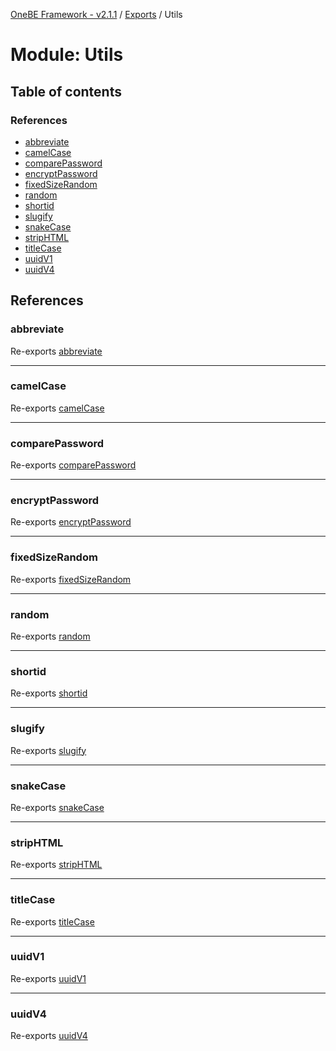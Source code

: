 [OneBE Framework - v2.1.1](../README.md) / [Exports](../modules.md) / Utils

# Module: Utils

## Table of contents

### References

- [abbreviate](Utils.md#abbreviate)
- [camelCase](Utils.md#camelcase)
- [comparePassword](Utils.md#comparepassword)
- [encryptPassword](Utils.md#encryptpassword)
- [fixedSizeRandom](Utils.md#fixedsizerandom)
- [random](Utils.md#random)
- [shortid](Utils.md#shortid)
- [slugify](Utils.md#slugify)
- [snakeCase](Utils.md#snakecase)
- [stripHTML](Utils.md#striphtml)
- [titleCase](Utils.md#titlecase)
- [uuidV1](Utils.md#uuidv1)
- [uuidV4](Utils.md#uuidv4)

## References

### abbreviate

Re-exports [abbreviate](Utils_StringUtils.md#abbreviate)

___

### camelCase

Re-exports [camelCase](Utils_StringUtils.md#camelcase)

___

### comparePassword

Re-exports [comparePassword](Utils_StringUtils.md#comparepassword)

___

### encryptPassword

Re-exports [encryptPassword](Utils_StringUtils.md#encryptpassword)

___

### fixedSizeRandom

Re-exports [fixedSizeRandom](Utils_NumberUtils.md#fixedsizerandom)

___

### random

Re-exports [random](Utils_NumberUtils.md#random)

___

### shortid

Re-exports [shortid](Utils_StringUtils.md#shortid)

___

### slugify

Re-exports [slugify](Utils_StringUtils.md#slugify)

___

### snakeCase

Re-exports [snakeCase](Utils_StringUtils.md#snakecase)

___

### stripHTML

Re-exports [stripHTML](Utils_StringUtils.md#striphtml)

___

### titleCase

Re-exports [titleCase](Utils_StringUtils.md#titlecase)

___

### uuidV1

Re-exports [uuidV1](Utils_StringUtils.md#uuidv1)

___

### uuidV4

Re-exports [uuidV4](Utils_StringUtils.md#uuidv4)

